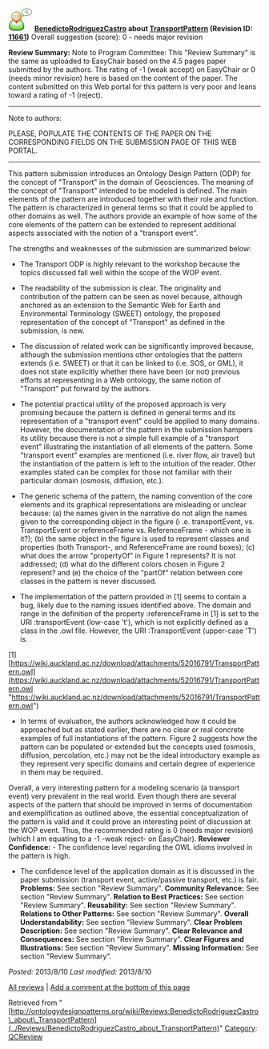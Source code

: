 [![](../images/thumb/2/29/Reviewer.png/48px-Reviewer.png)](../Image/Reviewer.png "Reviewer.png")
__[BenedictoRodriguezCastro](../User/BenedictoRodriguezCastro "User:BenedictoRodriguezCastro") about [TransportPattern](../Submissions/TransportPattern "Submissions:TransportPattern") (Revision ID: [11661](../Submissions/TransportPattern@oldid=11661 "http://ontologydesignpatterns.org/wiki/Submissions:TransportPattern?oldid=11661"))__
Overall suggestion (score): 0 - needs major revision




 __Review Summary:__ Note to Program Committee:
This "Review Summary" is the same as uploaded to EasyChair based on the 4.5 pages paper submitted by the authors. The rating of -1 (weak accept) on EasyChair or 0 (needs minor revision) here is based on the content of the paper. The content submitted on this Web portal for this pattern is very poor and leans toward a rating of -1 (reject).


---


Note to authors: 


PLEASE, POPULATE THE CONTENTS OF THE PAPER ON THE CORRESPONDING FIELDS ON THE SUBMISSION PAGE OF THIS WEB PORTAL.


---


This pattern submission introduces an Ontology Design Pattern (ODP) for the concept of "Transport" in the domain of Geosciences. The meaning of the concept of "Transport" intended to be modeled is defined. The main elements of the pattern are introduced together with their role and function. The pattern is characterized in general terms so that it could be applied to other domains as well. The authors provide an example of how some of the core elements of the pattern can be extended to represent additional aspects associated with the notion of a "transport event".


The strengths and weaknesses of the submission are summarized below:


- The Transport ODP is highly relevant to the workshop because the topics discussed fall well within the scope of the WOP event.


- The readability of the submission is clear. The originality and contribution of the pattern can be seen as novel because, although anchored as an extension to the Semantic Web for Earth and Environmental Terminology (SWEET) ontology, the proposed representation of the concept of "Transport" as defined in the submission, is new.


- The discussion of related work can be significantly improved because, although the submission mentions other ontologies that the pattern extends (i.e. SWEET) or that it can be linked to (i.e. SOS, or GML), it does not state explicitly whether there have been (or not) previous efforts at representing in a Web ontology, the same notion of "Transport" put forward by the authors. 


- The potential practical utility of the proposed approach is very promising because the pattern is defined in general terms and its representation of a "transport event" could be applied to many domains. However, the documentation of the pattern in the submission hampers its utility because there is not a simple full example of a "transport event" illustrating the instantiation of all elements of the pattern. Some "transport event" examples are mentioned (i.e. river flow, air travel) but the instantiation of the pattern is left to the intuition of the reader. Other examples stated can be complex for those not familiar with their particular domain (osmosis, diffusion, etc.).


- The generic schema of the pattern, the naming convention of the core elements and its graphical representations are misleading or unclear because: 
(a) the names given in the narrative do not align the names given to the corresponding object in the figure (i .e. transportEvent, vs. TransportEvent or referenceFrame vs. ReferenceFrame - which one is it?); 
(b) the same object in the figure is used to represent classes and properties (both Transport-, and ReferenceFrame are round boxes); 
(c) what does the arrow "propertyOf" in Figure 1 represents? It is not addressed; 
(d) what do the different colors chosen in Figure 2 represent? and 
(e) the choice of the "partOf" relation between core classes in the pattern is never discussed.


- The implementation of the pattern provided in [1] seems to contain a bug, likely due to the naming issues identified above. The domain and range in the definition of the property :referenceFrame in [1] is set to the URI :transportEvent (low-case 't'), which is not explicitly defined as a class in the .owl file. However, the URI :TransportEvent (upper-case 'T') is.


[1] [https://wiki.auckland.ac.nz/download/attachments/52016791/TransportPattern.owl](https://wiki.auckland.ac.nz/download/attachments/52016791/TransportPattern.owl "https://wiki.auckland.ac.nz/download/attachments/52016791/TransportPattern.owl")


- In terms of evaluation, the authors acknowledged how it could be approached but as stated earlier, there are no clear or real concrete examples of full instantiations of the pattern. Figure 2 suggests how the pattern can be populated or extended but the concepts used (osmosis, diffusion, percolation, etc.) may not be the ideal introductory example as they represent very specific domains and certain degree of experience in them may be required.



Overall, a very interesting pattern for a modeling scenario (a transport event) very prevalent in the real world. Even though there are several aspects of the pattern that should be improved in terms of documentation and exemplification as outlined above, the essential conceptualization of the pattern is valid and it could prove an interesting point of discussion at the WOP event. Thus, the recommended rating is 0 (needs major revision) (which I am equating to a -1 -weak reject- on EasyChair).
__Reviewer Confidence:__ - The confidence level regarding the OWL idioms involved in the pattern is high. 
- The confidence level of the application domain as it is discussed in the paper submission (transport event, active/passive transport, etc.) is fair.
__Problems:__ See section "Review Summary".
__Community Relevance:__ See section "Review Summary".
__Relation to Best Practices:__ See section "Review Summary".
__Reusability:__ See section "Review Summary".
__Relations to Other Patterns:__ See section "Review Summary".
__Overall Understandability:__ See section "Review Summary".
__Clear Problem Description:__ See section "Review Summary".
__Clear Relevance and Consequences:__ See section "Review Summary".
__Clear Figures and Illustrations:__ See section "Review Summary".
__Missing Information:__ See section "Review Summary".

_Posted:_ 2013/8/10 _Last modified:_ 2013/8/10



[All reviews](../Reviews/Main "Reviews:Main") | [Add a comment at the bottom of this page](index.php@title=Odp%253AAdd_comment&target=../Reviews/BenedictoRodriguezCastro_about_TransportPattern#New_comment "http://ontologydesignpatterns.org/wiki/index.php?title=Odp:Add_comment&target=Reviews:BenedictoRodriguezCastro_about_TransportPattern#New_comment")


Retrieved from "[http://ontologydesignpatterns.org/wiki/Reviews:BenedictoRodriguezCastro\_about\_TransportPattern](../Reviews/BenedictoRodriguezCastro_about_TransportPattern)"
 [Category](http://ontologydesignpatterns.org/wiki/Special:Categories "Special:Categories"): [QCReview](../Category/QCReview "Category:QCReview")